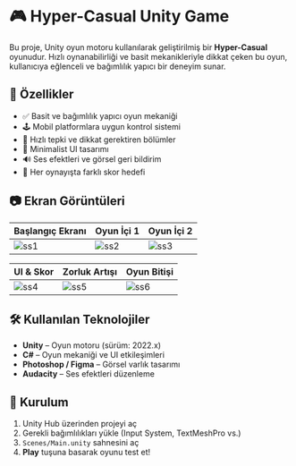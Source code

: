 # 🎮 Hyper-Casual Unity Game

Bu proje, Unity oyun motoru kullanılarak geliştirilmiş bir **Hyper-Casual** oyunudur. Hızlı oynanabilirliği ve basit mekanikleriyle dikkat çeken bu oyun, kullanıcıya eğlenceli ve bağımlılık yapıcı bir deneyim sunar.

## 📌 Özellikler

- ✅ Basit ve bağımlılık yapıcı oyun mekaniği  
- 🕹️ Mobil platformlara uygun kontrol sistemi  
- 🧠 Hızlı tepki ve dikkat gerektiren bölümler  
- 🌈 Minimalist UI tasarımı  
- 🔊 Ses efektleri ve görsel geri bildirim  
- 🎯 Her oynayışta farklı skor hedefi  

## 📷 Ekran Görüntüleri

| Başlangıç Ekranı | Oyun İçi 1 | Oyun İçi 2 |
|------------------|------------|-------------|
| ![ss1](https://github.com/user-attachments/assets/64b549f2-d9c1-4233-bb21-a3e336098c6a) | ![ss2](https://github.com/user-attachments/assets/fd397db0-1f86-4785-8b7b-ce82b68a053d) | ![ss3](https://github.com/user-attachments/assets/032e9ed8-c92a-4120-a93f-4bdd1076368e) |

| UI & Skor | Zorluk Artışı | Oyun Bitişi |
|-------------|------------------|----------------|
| ![ss4](https://github.com/user-attachments/assets/430c5c98-dfc1-4afa-a7de-425ccafcb1d8) | ![ss5](https://github.com/user-attachments/assets/3412a101-3d59-4a7f-bb45-b913d7fc539f) | ![ss6](https://github.com/user-attachments/assets/0af10c71-c89b-4d4f-bf12-3591460995f7) |

## 🛠️ Kullanılan Teknolojiler

- **Unity** – Oyun motoru (sürüm: 2022.x)
- **C#** – Oyun mekaniği ve UI etkileşimleri
- **Photoshop / Figma** – Görsel varlık tasarımı
- **Audacity** – Ses efektleri düzenleme

## 🚀 Kurulum

1. Unity Hub üzerinden projeyi aç
2. Gerekli bağımlılıkları yükle (Input System, TextMeshPro vs.)
3. `Scenes/Main.unity` sahnesini aç
4. **Play** tuşuna basarak oyunu test et!



